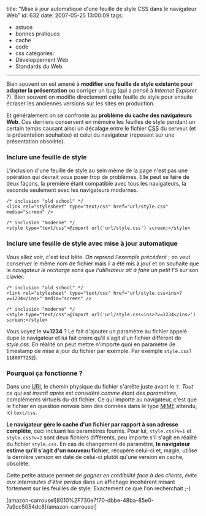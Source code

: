 title: "Mise à jour automatique d'une feuille de style CSS dans le navigateur Web"
id: 632
date: 2007-05-25 13:00:09
tags:
- astuce
- bonnes pratiques
- cache
- code
- css
categories:
- Développement Web
- Standards du Web
---

Bien souvent on est amené à **modifier une feuille de style existante pour adapter la présentation** ou corriger un bug (qui a pensé à _Internet Explorer_ ?).
Bien souvent on modifie directement cette feuille de style pour ensuite écraser les anciennes versions sur les sites en production.

Et généralement on se confronte au **problème du cache des navigateurs Web**. Ces derniers conservent en mémoire les feuilles de style pendant un certain temps causant ainsi un décalage entre le fichier <acronym title="Cascading Style Sheet">CSS</acronym> du serveur (et la présentation souhaitée) et celui du navigateur (reposant sur une présentation obsolète).
<!--more-->

### Inclure une feuille de style

L'inclusion d'une feuille de style au sein même de la page n'est pas une opération qui devrait vous poser trop de problèmes. Elle peut se faire de deux façons, la première étant compatible avec tous les navigateurs, la seconde seulement avec les navigateurs modernes.

```
/* inclusion "old school" */
<link rel="stylesheet" type="text/css" href="url/style.css" media="screen" />

/* inclusion "moderne" */
<style type="text/css">@import url('url/style.css') screen;</style>
```

### Inclure une feuille de style avec mise à jour automatique

Vous allez voir, c'est tout bête. _On reprend l'exemple précédent_ ; on veut conserver le même nom de fichier mais il a été mis à jour et on souhaite que le _navigateur le recharge sans que l'utilisateur ait à faire un petit F5_ sur son clavier.

```
/* inclusion "old school" */
<link rel="stylesheet" type="text/css" href="url/style.css<ins>?v=1234</ins>" media="screen" />

/* inclusion "moderne" */
<style type="text/css">@import url('url/style.css<ins>?v=1234</ins>') screen;</style>
```

Vous voyez le **v=1234** ? Le fait d'ajouter un paramètre au fichier appelé dupe le navigateur et lui fait croire qu'il s'agit d'un fichier différent de _style.css_. En réalité on peut mettre n'importe quoi en paramètre (le timestamp de mise à jour du fichier par exemple. Par exemple `style.css?1180077252`).

### Pourquoi ça fonctionne ?

Dans une <acronym title="Uniform Ressource Identifier">URI</acronym>, le chemin physique du fichier s'arrête juste avant le <kbd>?</kbd>. _Tout ce qui est inscrit après est considéré comme étant des paramètres_, compléments virtuels du-dit fichier. Ce qui importe au navigateur, c'est que le fichier en question renvoie bien des données dans le type <acronym title="Multipurpose Internet Mail Extensions">MIME</acronym> attendu, ici `text/css`.

**Le navigateur gère le cache d'un fichier par rapport à son adresse complète**, ceci incluant les paramètres fournis. Pour lui, `style.css?v=1` et `style.css?v=2` sont deux fichiers différents, peu importe s'il s'agit en réalité du fichier `style.css`.
En cas de changement de paramètre, **le navigateur estime qu'il s'agit d'un nouveau fichier**, récupère celui-ci et, magie, utilise la dernière version en date de celui-ci plutôt qu'une version en cache, obsolète.

Cette petite astuce permet de _gagner en crédibilité face à des clients_, _évite aux internautes d'être perdus_ dans un affichage incohérent misant fortement sur les feuilles de style.
Exactement ce que l'on recherchait ;-)

[amazon-carrousel]8010%2F730e7f70-dbbe-48ba-85e0-7a9cc5054dc8[/amazon-carrousel]